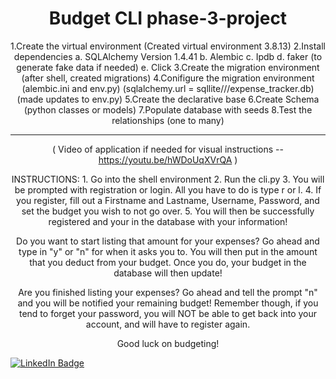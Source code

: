 

<div align="center">

# Budget CLI phase-3-project



1.Create the virtual environment (Created virtual environment 3.8.13)
2.Install dependencies 
    a. SQLAlchemy Version 1.4.41 
    b. Alembic 
    c. Ipdb 
    d. faker (to generate fake data if needed) 
    e. Click
3.Create the migration environment (after shell, created migrations)
4.Conifigure the migration environment (alembic.ini and env.py) (sqlalchemy.url = sqllite///expense_tracker.db) (made updates to env.py)
5.Create the declarative base
6.Create Schema (python classes or models)
7.Populate database with seeds
8.Test the relationships (one to many)

----------------------------------------------------------------------------------------------------------------------------------------------
( Video of application if needed for visual instructions -- https://youtu.be/hWDoUqXVrQA )

INSTRUCTIONS:
    1. Go into the shell environment
    2. Run the cli.py 
    3. You will be prompted with registration or login. All you have to do is type r or l.
    4. If you register, fill out a Firstname and Lastname, Username, Password, and set the budget you wish to not go over. 
    5. You will then be successfully registered and your in the database with your information!

Do you want to start listing that amount for your expenses? Go ahead and type in "y" or "n" for when it asks you to.
You will then put in the amount that you deduct from your budget. Once you do, your budget in the database will then update!

Are you finished listing your expenses? Go ahead and tell the prompt "n" and you will be notified your remaining budget!
Remember though, if you tend to forget your password, you will NOT be able to get back into your account, and will have to register again.

Good luck on budgeting! 
</div>

<div id="badges">
  <a href="https://www.linkedin.com/in/leroysjr/">
    <img src="https://img.shields.io/badge/LinkedIn-blue?style=for-the-badge&logo=linkedin&logoColor=white" alt="LinkedIn Badge"/>
  </a>

